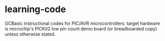 # learning-code
GCBasic instructional codes for PIC/AVR microcontrollers.
target hardware is microchip's PICKit2 low pin count demo board (or breadboarded copy)
unless otherwise stated.
